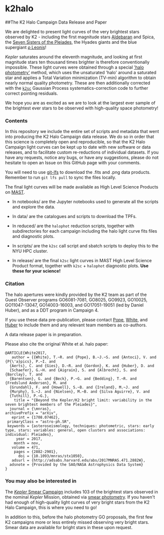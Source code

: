# k2halo

##The K2 Halo Campaign Data Release and Paper

We are delighted to present light curves of the very brightest stars observed by K2 - including the first magnitude stars [Aldebaran](https://arxiv.org/abs/1802.09812) and Spica, the [Seven Sisters of the Pleiades](https://arxiv.org/abs/1708.07462), the Hyades giants and the blue supergiant [ρ Leonis](https://arxiv.org/abs/1802.00621)! 

*Kepler* saturates around the eleventh magnitude, and looking at first magnitude stars ten thousand times brighter is therefore conventionally impossible. These light curves were obtained through a special ['halo photometry'](https://github.com/hvidy/halophot) method, which uses the unsaturated 'halo' around a saturated star and applies a Total Variation minimization (TV-min) algorithm to obtain nearly normal quality photometry. These are then additionally corrected with the [`k2sc`](https://github.com/OxES/k2sc) Gaussian Process systematics-correction code to further correct pointing residuals.

We hope you are as excited as we are to look at the largest ever sample of the brightest ever stars to be observed with high-quality space photometry! 

### Contents

In this repository we include the entire set of scripts and metadata that went into producing the K2 Halo Campaign data release.  We do so in order that this science is completely open and reproducible, so that the K2 Halo Campaign light curves can be kept up to date with new software or data releases, and to facilitate custom re-reductions of individual datasets. If you have any requests, notice any bugs, or have any suggestions, please do not hesitate to open an Issue on this GitHub page with your comments.

You will need to use [git-lfs](https://git-lfs.github.com) to download the .fits and .png data products. Remember to run `git lfs pull` to sync the files locally.

The final light curves will be made available as High Level Science Products on [MAST](https://archive.stsci.edu/k2/hlsps.html).

* In notebooks/ are the Jupyter notebooks used to generate all the scripts and explore the data. 

* In data/ are the catalogues and scripts to download the TPFs.

* In reduced/ are the `halophot` reduction scripts, together with subdirectories for each campaign including the halo light curve fits files and diagnostic plots.

* In scripts/ are the `k2sc` call script and sbatch scripts to deploy this to the NYU HPC cluster.

* In release/ are the final `k2sc` light curves in MAST High Level Science Product format, together with `k2sc` + `halophot` diagnostic plots. __Use these for your science!__

### Citation

The halo apertures were kindly provided by the K2 team as part of the Guest Observer programs GO6081-7081, GO8025, GO9923, GO10025, GO11047-13047, GO14003-16003, and GO17051-19051 (led by Daniel Huber), and as a DDT program in Campaign 4. 

If you use these data pre-publication, please contact [Pope](http://benjaminpope.github.io), [White](https://rsaa.anu.edu.au/people/academics/dr-timothy-white), and [Huber](http://www.ifa.hawaii.edu/~dhuber/) to include them and any relevant team members as co-authors.

A data release paper is in preparation.

Please also cite the original White et al. halo paper:
	
	@ARTICLE{White2017,
	   author = {{White}, T.~R. and {Pope}, B.~J.~S. and {Antoci}, V. and {P{\'a}pics}, P.~I. and
	  {Aerts}, C. and {Gies}, D.~R. and {Gordon}, K. and {Huber}, D. and
	  {Schaefer}, G.~H. and {Aigrain}, S. and {Albrecht}, S. and {Barclay}, T. and
	  {Barentsen}, G. and {Beck}, P.~G. and {Bedding}, T.~R. and {Fredslund Andersen}, M. and
	  {Grundahl}, F. and {Howell}, S.~B. and {Ireland}, M.~J. and
	  {Murphy}, S.~J. and {Nielsen}, M.~B. and {Silva Aguirre}, V. and
	  {Tuthill}, P.~G.},
	    title = "{Beyond the Kepler/K2 bright limit: variability in the seven brightest members of the Pleiades}",
	  journal = {\mnras},
	archivePrefix = "arXiv",
	   eprint = {1708.07462},
	 primaryClass = "astro-ph.SR",
	 keywords = {asteroseismology, techniques: photometric, stars: early type, stars: variables: general, open clusters and associations: individual: Pleiades},
	     year = 2017,
	    month = nov,
	   volume = 471,
	    pages = {2882-2901},
	      doi = {10.1093/mnras/stx1050},
	   adsurl = {http://adsabs.harvard.edu/abs/2017MNRAS.471.2882W},
	  adsnote = {Provided by the SAO/NASA Astrophysics Data System}
	}

### You may also be interested in

The [*Kepler* Smear Campaign](https://github.com/benjaminpope/smearcampaign) includes 103 of the brightest stars observed in the nominal *Kepler* Mission, obtained via [smear photometry](https://arxiv.org/abs/1510.00008). If you haven't had enough of high-quality light curves of very bright stars from the K2 Halo Campaign, this is where you need to go!

In addition to this, before the halo photometry GO proposals, the first few K2 campaigns more or less entirely missed observing very bright stars. Smear data are available for bright stars in these upon request. 